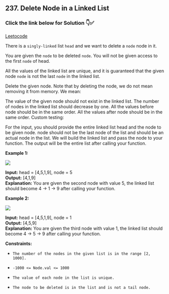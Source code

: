 ## 237. Delete Node in a Linked List

### Click the link below for Solution 👇✅

[Leetocode]()

There is a ``singly-linked`` list ``head`` and we want to delete a ``node`` node in it.

You are given the ``node`` to be deleted ``node``. You will not be given access to the first ``node`` of head.

All the values of the linked list are unique, and it is guaranteed that the given node ``node`` is not the last ``node`` in the linked list.

Delete the given node. Note that by deleting the node, we do not mean removing it from memory. We mean:

The value of the given node should not exist in the linked list.
The number of nodes in the linked list should decrease by one.
All the values before node should be in the same order.
All the values after node should be in the same order.
Custom testing:

For the input, you should provide the entire linked list head and the node to be given node. node should not be the last node of the list and should be an actual node in the list.
We will build the linked list and pass the node to your function.
The output will be the entire list after calling your function.
 

**Example 1:**

![](https://assets.leetcode.com/uploads/2020/09/01/node1.jpg)

**Input:** head = [4,5,1,9], node = 5 <br>
**Output:** [4,1,9] <br>
**Explanation:** You are given the second node with value 5, the linked list should become 4 -> 1 -> 9 after calling your function.

**Example 2:**

![](https://assets.leetcode.com/uploads/2020/09/01/node2.jpg)

**Input:** head = [4,5,1,9], node = 1 <br>
**Output:** [4,5,9] <br>
**Explanation:** You are given the third node with value 1, the linked list should become 4 -> 5 -> 9 after calling your function.

**Constraints:**

- ``The number of the nodes in the given list is in the range [2, 1000].``

- ``-1000 <= Node.val <= 1000``

- ``The value of each node in the list is unique.``

- ``The node to be deleted is in the list and is not a tail node.``